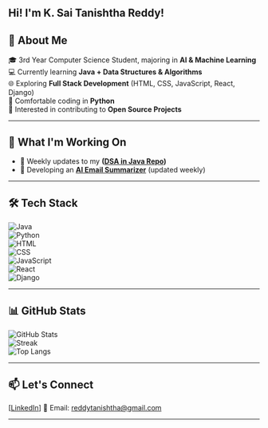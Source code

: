 ## Hi! I'm K. Sai Tanishtha Reddy!

## 🌱 About Me  
🎓 3rd Year Computer Science Student, majoring in **AI & Machine Learning**  
💻 Currently learning **Java + Data Structures & Algorithms**  
🌐 Exploring **Full Stack Development** (HTML, CSS, JavaScript, React, Django)  
🐍 Comfortable coding in **Python**  
🤝 Interested in contributing to **Open Source Projects**  

---

## 🚀 What I'm Working On  
- 📂 Weekly updates to my **([DSA in Java Repo](https://github.com/Tanishtha-Reddy/Java-DSA-))**  
- 🤖 Developing an **[AI Email Summarizer](https://github.com/Tanishtha-Reddy/AI-Email-Summarizer)** (updated weekly)  

---

## 🛠️ Tech Stack  
![Java](https://img.shields.io/badge/Java-ED8B00?style=for-the-badge&logo=openjdk&logoColor=white)  
![Python](https://img.shields.io/badge/Python-3776AB?style=for-the-badge&logo=python&logoColor=white)  
![HTML](https://img.shields.io/badge/HTML5-E34F26?style=for-the-badge&logo=html5&logoColor=white)  
![CSS](https://img.shields.io/badge/CSS3-1572B6?style=for-the-badge&logo=css3&logoColor=white)  
![JavaScript](https://img.shields.io/badge/JavaScript-323330?style=for-the-badge&logo=javascript&logoColor=F7DF1E)  
![React](https://img.shields.io/badge/React-20232A?style=for-the-badge&logo=react&logoColor=61DAFB)  
![Django](https://img.shields.io/badge/Django-092E20?style=for-the-badge&logo=django&logoColor=white)  

---

## 📊 GitHub Stats  
![GitHub Stats](https://github-readme-stats.vercel.app/api?username=Tanishtha-Reddy)  
![Streak](https://streak-stats.demolab.com?user=Tanishtha-Reddy&theme=radical&hide_border=true)  
![Top Langs](https://github-readme-stats.vercel.app/api/top-langs/?username=Tanishtha-Reddy&layout=compact&theme=radical)  

---

## 📫 Let's Connect  
[[LinkedIn](https://www.linkedin.com/in/tanishtha-reddy/)]
📧 Email: reddytanishtha@gmail.com  

---

